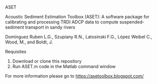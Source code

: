ASET

Acoustic Sediment Estimation Toolbox (ASET): A software package for calibrating and processing TRDI ADCP data to compute suspended-sediment transport in sandy rivers

Dominguez Ruben L.G., Szupiany R.N., Latosinski F.G., López Weibel C., Wood, M., and Boldt, J.

Requisites

1. Download or clone this repository
2. Run ASET.m code in the Matlab command window

For more information please go to https://asetoolbox.blogspot.com/



